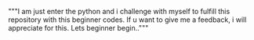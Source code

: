 """I am just enter the python and i challenge with myself to fulfill this repository with this beginner codes. If u want to give me a feedback, i will appreciate for this. Lets beginner begin.."""

